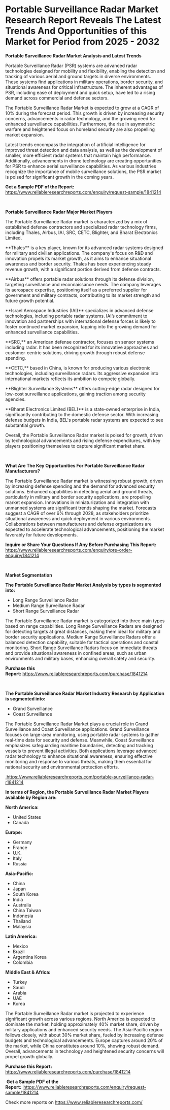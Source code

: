 <p><h1>Portable Surveillance Radar Market Research Report Reveals The Latest Trends And Opportunities of this Market for Period from 2025 - 2032</h1></p><p><strong>Portable Surveillance Radar Market Analysis and Latest Trends</strong></p>
<p><p>Portable Surveillance Radar (PSR) systems are advanced radar technologies designed for mobility and flexibility, enabling the detection and tracking of various aerial and ground targets in diverse environments. These systems find applications in military operations, border security, and situational awareness for critical infrastructure. The inherent advantages of PSR, including ease of deployment and quick setup, have led to a rising demand across commercial and defense sectors.</p><p>The Portable Surveillance Radar Market is expected to grow at a CAGR of 10% during the forecast period. This growth is driven by increasing security concerns, advancements in radar technology, and the growing need for enhanced surveillance capabilities. Furthermore, the rise in asymmetric warfare and heightened focus on homeland security are also propelling market expansion.</p><p>Latest trends encompass the integration of artificial intelligence for improved threat detection and data analysis, as well as the development of smaller, more efficient radar systems that maintain high performance. Additionally, advancements in drone technology are creating opportunities for PSR to enhance aerial surveillance capabilities. As various industries recognize the importance of mobile surveillance solutions, the PSR market is poised for significant growth in the coming years.</p></p>
<p><strong>Get a Sample PDF of the Report:&nbsp;</strong> <a href="https://www.reliableresearchreports.com/enquiry/request-sample/1841214?utm_campaign=2009&utm_medium=2&utm_source=Github&utm_content=ia&utm_term=19022025&utm_id=portable-surveillance-radar">https://www.reliableresearchreports.com/enquiry/request-sample/1841214</a></p>
<p>&nbsp;</p>
<p><strong>Portable Surveillance Radar Major Market Players</strong></p>
<p><p>The Portable Surveillance Radar market is characterized by a mix of established defense contractors and specialized radar technology firms, including Thales, Airbus, IAI, SRC, CETC, Blighter, and Bharat Electronics Limited. </p><p>**Thales** is a key player, known for its advanced radar systems designed for military and civilian applications. The company's focus on R&D and innovation propels its market growth, as it aims to enhance situational awareness and border security. Thales has been experiencing steady revenue growth, with a significant portion derived from defense contracts.</p><p>**Airbus** offers portable radar solutions through its defense division, targeting surveillance and reconnaissance needs. The company leverages its aerospace expertise, positioning itself as a preferred supplier for government and military contracts, contributing to its market strength and future growth potential.</p><p>**Israel Aerospace Industries (IAI)** specializes in advanced defense technologies, including portable radar systems. IAI’s commitment to innovation and partnerships with international defense forces is likely to foster continued market expansion, tapping into the growing demand for enhanced surveillance capabilities.</p><p>**SRC,** an American defense contractor, focuses on sensor systems including radar. It has been recognized for its innovative approaches and customer-centric solutions, driving growth through robust defense spending.</p><p>**CETC,** based in China, is known for producing various electronic technologies, including surveillance radars. Its aggressive expansion into international markets reflects its ambition to compete globally.</p><p>**Blighter Surveillance Systems** offers cutting-edge radar designed for low-cost surveillance applications, gaining traction among security agencies.</p><p>**Bharat Electronics Limited (BEL)** is a state-owned enterprise in India, significantly contributing to the domestic defense sector. With increasing defense budgets in India, BEL's portable radar systems are expected to see substantial growth.</p><p>Overall, the Portable Surveillance Radar market is poised for growth, driven by technological advancements and rising defense expenditures, with key players positioning themselves to capture significant market share.</p></p>
<p>&nbsp;</p>
<p><strong>What Are The Key Opportunities For Portable Surveillance Radar Manufacturers?</strong></p>
<p><p>The Portable Surveillance Radar market is witnessing robust growth, driven by increasing defense spending and the demand for advanced security solutions. Enhanced capabilities in detecting aerial and ground threats, particularly in military and border security applications, are propelling market expansion. Innovations in miniaturization and integration with unmanned systems are significant trends shaping the market. Forecasts suggest a CAGR of over 6% through 2028, as stakeholders prioritize situational awareness and quick deployment in various environments. Collaborations between manufacturers and defense organizations are expected to accelerate technological advancements, positioning the market favorably for future developments.</p></p>
<p><strong>Inquire or Share Your Questions If Any Before Purchasing This Report:</strong> <a href="https://www.reliableresearchreports.com/enquiry/pre-order-enquiry/1841214?utm_campaign=2009&utm_medium=2&utm_source=Github&utm_content=ia&utm_term=19022025&utm_id=portable-surveillance-radar">https://www.reliableresearchreports.com/enquiry/pre-order-enquiry/1841214</a></p>
<p>&nbsp;</p>
<p><strong>Market Segmentation</strong></p>
<p><strong>The Portable Surveillance Radar Market Analysis by types is segmented into:</strong></p>
<p><ul><li>Long Range Surveillance Radar</li><li>Medium Range Surveillance Radar</li><li>Short Range Surveillance Radar</li></ul></p>
<p><p>The Portable Surveillance Radar market is categorized into three main types based on range capabilities. Long Range Surveillance Radars are designed for detecting targets at great distances, making them ideal for military and border security applications. Medium Range Surveillance Radars offer a balanced detection capability, suitable for tactical operations and coastal monitoring. Short Range Surveillance Radars focus on immediate threats and provide situational awareness in confined areas, such as urban environments and military bases, enhancing overall safety and security.</p></p>
<p><strong>Purchase this Report:&nbsp;</strong><a href="https://www.reliableresearchreports.com/purchase/1841214?utm_campaign=2009&utm_medium=2&utm_source=Github&utm_content=ia&utm_term=19022025&utm_id=portable-surveillance-radar">https://www.reliableresearchreports.com/purchase/1841214</a></p>
<p>&nbsp;</p>
<p><strong>The Portable Surveillance Radar Market Industry Research by Application is segmented into:</strong></p>
<p><ul><li>Grand Surveillance</li><li>Coast Surveillance</li></ul></p>
<p><p>The Portable Surveillance Radar Market plays a crucial role in Grand Surveillance and Coast Surveillance applications. Grand Surveillance focuses on large-area monitoring, using portable radar systems to gather real-time data for security and defense. Meanwhile, Coast Surveillance emphasizes safeguarding maritime boundaries, detecting and tracking vessels to prevent illegal activities. Both applications leverage advanced radar technology to enhance situational awareness, ensuring effective monitoring and response to various threats, making them essential for national security and environmental protection efforts.</p></p>
<p><a href="https://www.reliableresearchreports.com/portable-surveillance-radar-r1841214?utm_campaign=2009&utm_medium=2&utm_source=Github&utm_content=ia&utm_term=19022025&utm_id=portable-surveillance-radar">&nbsp;https://www.reliableresearchreports.com/portable-surveillance-radar-r1841214</a></p>
<p><strong>In terms of Region, the Portable Surveillance Radar Market Players available by Region are:</strong></p>
<p>
    <p> <strong> North America: </strong>
        <ul>
            <li>United States</li>
            <li>Canada</li>
        </ul>
        </p> 
    <p> <strong> Europe: </strong>
        <ul>
            <li>Germany</li>
            <li>France</li>
            <li>U.K.</li>
            <li>Italy</li>
            <li>Russia</li>
        </ul>
        </p> 
    <p> <strong> Asia-Pacific: </strong>
        <ul>
            <li>China</li>
            <li>Japan</li>
            <li>South Korea</li>
            <li>India</li>
            <li>Australia</li>
            <li>China Taiwan</li>
            <li>Indonesia</li>
            <li>Thailand</li>
            <li>Malaysia</li>
        </ul>
        </p> 
    <p> <strong> Latin America: </strong>
        <ul>
            <li>Mexico</li>
            <li>Brazil</li>
            <li>Argentina Korea</li>
            <li>Colombia</li>
        </ul>
        </p> 
    <p> <strong> Middle East & Africa: </strong>
        <ul>
            <li>Turkey</li>
            <li>Saudi</li>
            <li>Arabia</li>
            <li>UAE</li>
            <li>Korea</li>
        </ul>
    </p>
    </p>
<p><p>The Portable Surveillance Radar market is projected to experience significant growth across various regions. North America is expected to dominate the market, holding approximately 40% market share, driven by military applications and enhanced security needs. The Asia-Pacific region follows closely, with about 30% market share, fueled by increasing defense budgets and technological advancements. Europe captures around 20% of the market, while China constitutes around 10%, showing robust demand. Overall, advancements in technology and heightened security concerns will propel growth globally.</p></p>
<p><strong>Purchase this Report: </strong><a href="https://www.reliableresearchreports.com/purchase/1841214?utm_campaign=2009&utm_medium=2&utm_source=Github&utm_content=ia&utm_term=19022025&utm_id=portable-surveillance-radar">https://www.reliableresearchreports.com/purchase/1841214</a></p>
<p>&nbsp;<strong>Get a Sample PDF of the Report:&nbsp;&nbsp;</strong><a href="https://www.reliableresearchreports.com/enquiry/request-sample/1841214?utm_campaign=2009&utm_medium=2&utm_source=Github&utm_content=ia&utm_term=19022025&utm_id=portable-surveillance-radar">https://www.reliableresearchreports.com/enquiry/request-sample/1841214</a></p>
<p><strong></strong></p>
<p>Check more reports on <a href="https://www.reliableresearchreports.com/?utm_campaign=2009&utm_medium=2&utm_source=Github&utm_content=ia&utm_term=19022025&utm_id=portable-surveillance-radar">https://www.reliableresearchreports.com/</a></p>